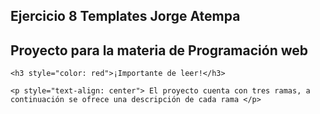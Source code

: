 ## Ejercicio 8 Templates Jorge Atempa

## Proyecto para la materia de Programación web 

`<h3 style="color: red">¡Importante de leer!</h3>`

`<p style="text-align: center"> El proyecto cuenta con tres ramas, a continuación se ofrece una descripción de cada rama </p>`

